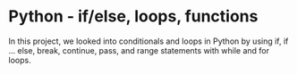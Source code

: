 # Python - if/else, loops, functions
In this project, we looked into conditionals and loops in Python by using if,
if ... else, break, continue, pass, and range statements with while and for loops.
